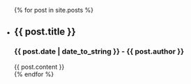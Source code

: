 <ul class="no-bullets">
  {% for post in site.posts %}
    <li>
      <h2>{{ post.title }}</h2>
      <h3>{{ post.date | date_to_string }} - {{ post.author }}</h3>
      {{ post.content }}
    </li>
  {% endfor %}
</ul>
